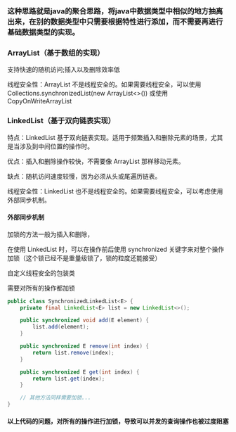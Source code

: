 ### 这种思路就是java的聚合思路，将java中数据类型中相似的地方抽离出来，在别的数据类型中只需要根据特性进行添加，而不需要再进行基础数据类型的实现。

### ArrayList（基于数组的实现）

支持快速的随机访问;插入以及删除效率低


线程安全性：ArrayList 不是线程安全的。如果需要线程安全，可以使用 Collections.synchronizedList(new ArrayList<>()) 或使用 CopyOnWriteArrayList

### LinkedList（基于双向链表实现）

特点：LinkedList 基于双向链表实现。适用于频繁插入和删除元素的场景，尤其是当涉及到中间位置的操作时。

优点：插入和删除操作较快，不需要像 ArrayList 那样移动元素。

缺点：随机访问速度较慢，因为必须从头或尾遍历链表。

线程安全性：LinkedList 也不是线程安全的。如果需要线程安全，可以考虑使用外部同步机制。

#### 外部同步机制

加锁的方法一般为插入和删除，

在使用 LinkedList 时，可以在操作前后使用 synchronized 关键字来对整个操作加锁（这个锁已经不是重量级锁了，锁的粒度还能接受）

自定义线程安全的包装类

需要对所有的操作都加锁
```java
public class SynchronizedLinkedList<E> {
    private final LinkedList<E> list = new LinkedList<>();

    public synchronized void add(E element) {
        list.add(element);
    }

    public synchronized E remove(int index) {
        return list.remove(index);
    }

    public synchronized E get(int index) {
        return list.get(index);
    }

    // 其他方法同样需要加锁...
}
```
#### 以上代码的问题，对所有的操作进行加锁，导致可以并发的查询操作也被过度阻塞

